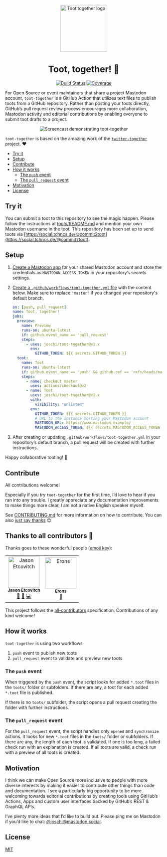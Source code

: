 <p align="center">
  <img src="assets/logo.png" width="150" alt="Toot together logo" /></a>
</p>

<h1 align="center">Toot, together! 🐘</h1>

<p align="center">
  <a href="https://action-badges.now.sh" rel="nofollow"><img alt="Build Status" src="https://github.com/joschi/toot-together/workflows/Test/badge.svg"></a>
  <a href="https://github.com/joschi/toot-together/blob/80c8aab34382347120e22501c2e44f30a7a62174/package.json#L8" rel="nofollow"><img alt="Coverage" src="https://img.shields.io/badge/coverage-100%25-green.svg"></a>
</p>

For Open Source or event maintainers that share a project Mastodon account, `toot-together` is a GitHub Action that utilizes text files to publish toots from a GitHub repository. Rather than posting your toots directly, GitHub’s pull request review process encourages more collaboration, Mastodon activity and editorial contributions by enabling everyone to submit toot drafts to a project.

<p align="center">
  <img src="assets/demo.gif" alt="Screencast demonstrating toot-together" />
</p>

`toot-together` is based on the amazing work of the [`twitter-together`](https://github.com/gr2m/twitter-together) project. ❤️

<!-- toc -->

- [Try it](#try-it)
- [Setup](#setup)
- [Contribute](#contribute)
- [How it works](#how-it-works)
  - [The `push` event](#the-push-event)
  - [The `pull_request` event](#the-pull_request-event)
- [Motivation](#motivation)
- [License](#license)

<!-- tocstop -->

## Try it

You can submit a toot to this repository to see the magic happen. Please follow the instructions at [toots/README.md](toots/README.md) and mention your own Mastodon username in the toot. This repository has been set up to send toots via [https://social.tchncs.de/@commit2toot](https://social.tchncs.de/@commit2toot).

## Setup

1. [Create a Mastodon app](docs/01-create-mastodon-app.md) for your shared Mastodon account and store the credentials as `MASTODON_ACCESS_TOKEN` in your repository’s secrets settings.
2. [Create a `.github/workflows/toot-together.yml` file](docs/02-create-toot-together-workflow.md) with the content below. Make sure to replace `'master'` if you changed your repository's default branch.

   ```yml
   on: [push, pull_request]
   name: Toot, together!
   jobs:
     preview:
       name: Preview
       runs-on: ubuntu-latest
       if: github.event_name == 'pull_request'
       steps:
         - uses: joschi/toot-together@v1.x
           env:
             GITHUB_TOKEN: ${{ secrets.GITHUB_TOKEN }}
     toot:
       name: Toot
       runs-on: ubuntu-latest
       if: github.event_name == 'push' && github.ref == 'refs/heads/master'
       steps:
         - name: checkout master
           uses: actions/checkout@v2
         - name: Toot
           uses: joschi/toot-together@v1.x
           with:
             visibility: "unlisted"
           env:
             GITHUB_TOKEN: ${{ secrets.GITHUB_TOKEN }}
             # URL to the instance hosting your Mastodon account
             MASTODON_URL: https://www.mastodon.example/
             MASTODON_ACCESS_TOKEN: ${{ secrets.MASTODON_ACCESS_TOKEN }}
   ```

3. After creating or updating `.github/workflows/toot-together.yml` in your repository’s default branch, a pull request will be created with further instructions.

Happy collaborative tooting! 🐘

## Contribute

All contributions welcome!

Especially if you try `toot-together` for the first time, I’d love to hear if you ran into any trouble. I greatly appreciate any documentation improvements to make things more clear, I am not a native English speaker myself.

See [CONTRIBUTING.md](CONTRIBUTING.md) for more information on how to contribute. You can also [just say thanks](https://github.com/joschi/toot-together/issues/new?labels=feature&template=04_thanks.md) 😊

## Thanks to all contributors 💐

Thanks goes to these wonderful people ([emoji key](https://github.com/all-contributors/all-contributors#emoji-key)):

<!-- ALL-CONTRIBUTORS-LIST:START - Do not remove or modify this section -->
<!-- prettier-ignore -->
<table><tr><td align="center"><a href="https://jasonet.co"><img src="https://avatars1.githubusercontent.com/u/10660468?v=4" width="100px;" alt="Jason Etcovitch"/><br /><sub><b>Jason Etcovitch</b></sub></a><br /><a href="#design-JasonEtco" title="Design">🎨</a> <a href="https://github.com/joschi/toot-together/commits?author=JasonEtco" title="Documentation">📖</a> <a href="https://github.com/joschi/toot-together/commits?author=JasonEtco" title="Code">💻</a></td><td align="center"><a href="http://erons.me"><img src="https://avatars0.githubusercontent.com/u/37238033?v=4" width="100px;" alt="Erons"/><br /><sub><b>Erons</b></sub></a><br /><a href="https://github.com/joschi/toot-together/commits?author=Eronmmer" title="Documentation">📖</a></td></tr></table>

<!-- ALL-CONTRIBUTORS-LIST:END -->

This project follows the [all-contributors](https://github.com/all-contributors/all-contributors) specification. Contributions of any kind welcome!

## How it works

`toot-together` is using two workflows

1. `push` event to publish new toots
2. `pull_request` event to validate and preview new toots

### The `push` event

When triggered by the `push` event, the script looks for added `*.toot` files in the `toots/` folder or subfolders. If there are any, a toot for each added `*.toot` file is published.

If there is no `toots/` subfolder, the script opens a pull request creating the folder with further instructions.

### The `pull_request` event

For the `pull_request` event, the script handles only `opened` and `synchronize` actions. It looks for new `*.toot` files in the `toots/` folder or subfolders. If there are any, the length of each toot is validated. If one is too long, a failed check run with an explanation is created. If all toots are valid, a check run with a preview of all toots is created.

## Motivation

I think we can make Open Source more inclusive to people with more diverse interests by making it easier to contribute other things than code and documentation. I see a particularly big opportunity to be more welcoming towards editorial contributions by creating tools using GitHub’s Actions, Apps and custom user interfaces backed by GitHub’s REST & GraphQL APIs.

I’ve plenty more ideas that I’d like to build out. Please ping me on Mastodon if you’d like to chat: [@joschi@mastodon.social](https://mastodon.social/@joschi).

## License

[MIT](LICENSE)

